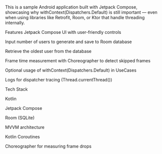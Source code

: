 This is a sample Android application built with Jetpack Compose, showcasing why withContext(Dispatchers.Default) is still important — even when using libraries like Retrofit, Room, or Ktor that handle threading internally.

Features
Jetpack Compose UI with user-friendly controls

Input number of users to generate and save to Room database

Retrieve the oldest user from the database

Frame time measurement with Choreographer to detect skipped frames

Optional usage of withContext(Dispatchers.Default) in UseCases

Logs for dispatcher tracing (Thread.currentThread())

Tech Stack

Kotlin

Jetpack Compose

Room (SQLite)

MVVM architecture

Kotlin Coroutines

Choreographer for measuring frame drops
